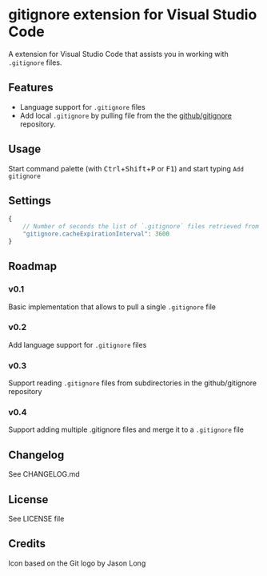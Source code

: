 # gitignore extension for Visual Studio Code

A extension for Visual Studio Code that assists you in working with `.gitignore` files.


## Features

- Language support for `.gitignore` files
- Add local `.gitignore` by pulling file from the the [github/gitignore](https://github.com/github/gitignore) repository.


## Usage

Start command palette (with <kbd>Ctrl</kbd>+<kbd>Shift</kbd>+<kbd>P</kbd> or <kbd>F1</kbd>) and start typing `Add gitignore`


## Settings

```JavaScript
{
	// Number of seconds the list of `.gitignore` files retrieved from github will be cached
	"gitignore.cacheExpirationInterval": 3600
}
```


## Roadmap

### v0.1
Basic implementation that allows to pull a single `.gitignore` file

### v0.2
Add language support for `.gitignore` files

### v0.3
Support reading `.gitignore` files from subdirectories in the github/gitignore repository

### v0.4
Support adding multiple .gitignore files and merge it to a `.gitignore` file


## Changelog

See CHANGELOG.md


## License

See LICENSE file


## Credits

Icon based on the Git logo by Jason Long

